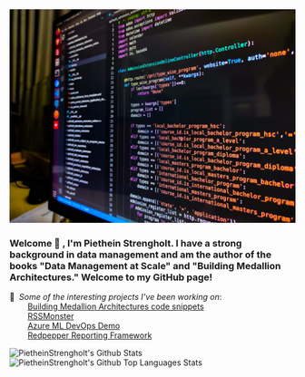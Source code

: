  <div align="center"><img src="https://raw.githubusercontent.com/pietheinstrengholt/pietheinstrengholt/main/splashscreen.jpg"/></div>
 
<!-- ![GitHub Views](https://komarev.com/ghpvc/?username=pietheinstrengholt&label=Views&color=ff69b4&style=flat&label=Profile+Views) -->

### Welcome 👋 , I'm Piethein Strengholt. I have a strong background in data management and am the author of the books "Data Management at Scale" and "Building Medallion Architectures." Welcome to my GitHub page!<br>

🔭 &nbsp;*Some of the interesting projects I've been working on*:<br>
&emsp;&emsp; [Building Medallion Architectures code snippets](https://github.com/pietheinstrengholt/building-medallion-architectures-book)<br>
&emsp;&emsp; [RSSMonster](https://github.com/pietheinstrengholt/rssmonster)<br>
&emsp;&emsp; [Azure ML DevOps Demo](https://github.com/pietheinstrengholt/Azure-ML-and-DevOps-meets-Titanic)<br>
&emsp;&emsp; [Redpepper Reporting Framework](https://github.com/pietheinstrengholt/redpepper)<br>

<img align="left" alt="PietheinStrengholt's Github Stats" src="https://github-readme-stats.vercel.app/api?username=pietheinstrengholt&count_private=true&show_icons=true&hide_border=true&theme=buefy" />

<img alt="PietheinStrengholt's Github Top Languages Stats" src="https://github-readme-stats.vercel.app/api/top-langs/?username=pietheinstrengholt&count_private=true&show_icons=true&hide_border=true&theme=buefy&layout=compact" />
